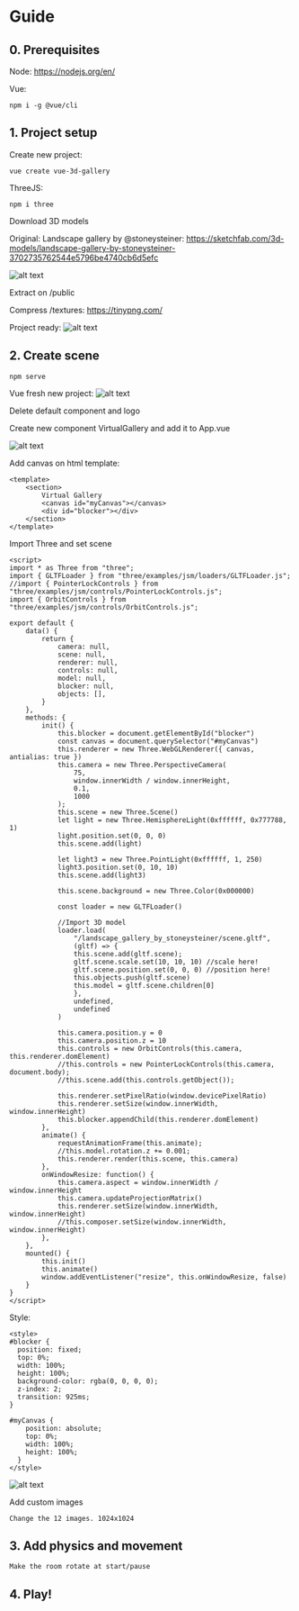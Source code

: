 # Guide


## 0. Prerequisites

Node:
https://nodejs.org/en/

Vue:
```
npm i -g @vue/cli
```

## 1. Project setup

Create new project:
```
vue create vue-3d-gallery
```

ThreeJS:
```
npm i three
```

Download 3D models

Original: Landscape gallery by @stoneysteiner:
https://sketchfab.com/3d-models/landscape-gallery-by-stoneysteiner-3702735762544e5796be4740cb6d5efc

![alt text](https://raw.githubusercontent.com/alhuissi/vue-three-boilerplate/master/TUTORIAL/sketchfab-screenshot.png)

Extract on /public

Compress /textures:
https://tinypng.com/

Project ready:
![alt text](https://raw.githubusercontent.com/alhuissi/vue-three-boilerplate/master/TUTORIAL/project-ready-to-start.png)

## 2. Create scene


```
npm serve
```
Vue fresh new project:
![alt text](https://raw.githubusercontent.com/alhuissi/vue-three-boilerplate/master/TUTORIAL/vue-new-project.png)

Delete default component and logo

Create new component VirtualGallery and add it to App.vue

![alt text](https://raw.githubusercontent.com/alhuissi/vue-three-boilerplate/master/TUTORIAL/vue-new-project-2.png)

Add canvas on html template:
```
<template>
    <section>
        Virtual Gallery
        <canvas id="myCanvas"></canvas>
        <div id="blocker"></div>
    </section>
</template>
```

Import Three and set scene
```
<script>
import * as Three from "three";
import { GLTFLoader } from "three/examples/jsm/loaders/GLTFLoader.js";
//import { PointerLockControls } from "three/examples/jsm/controls/PointerLockControls.js";
import { OrbitControls } from "three/examples/jsm/controls/OrbitControls.js";

export default {
    data() {
        return {
            camera: null,
            scene: null,
            renderer: null,
            controls: null,
            model: null,
            blocker: null,
            objects: [],
        }
    },
    methods: {
        init() {
            this.blocker = document.getElementById("blocker")
            const canvas = document.querySelector("#myCanvas")
            this.renderer = new Three.WebGLRenderer({ canvas, antialias: true })
            this.camera = new Three.PerspectiveCamera(
                75,
                window.innerWidth / window.innerHeight,
                0.1,
                1000
            );
            this.scene = new Three.Scene()
            let light = new Three.HemisphereLight(0xffffff, 0x777788, 1)
            light.position.set(0, 0, 0)
            this.scene.add(light)

            let light3 = new Three.PointLight(0xffffff, 1, 250)
            light3.position.set(0, 10, 10)
            this.scene.add(light3)

            this.scene.background = new Three.Color(0x000000)

            const loader = new GLTFLoader()

            //Import 3D model
            loader.load(
                "/landscape_gallery_by_stoneysteiner/scene.gltf",
                (gltf) => {
                this.scene.add(gltf.scene);
                gltf.scene.scale.set(10, 10, 10) //scale here!
                gltf.scene.position.set(0, 0, 0) //position here!
                this.objects.push(gltf.scene)
                this.model = gltf.scene.children[0]
                },
                undefined,
                undefined
            )

            this.camera.position.y = 0
            this.camera.position.z = 10
            this.controls = new OrbitControls(this.camera, this.renderer.domElement)
            //this.controls = new PointerLockControls(this.camera, document.body);
            //this.scene.add(this.controls.getObject());

            this.renderer.setPixelRatio(window.devicePixelRatio)
            this.renderer.setSize(window.innerWidth, window.innerHeight)
            this.blocker.appendChild(this.renderer.domElement)
        },
        animate() {
            requestAnimationFrame(this.animate);
            //this.model.rotation.z += 0.001;
            this.renderer.render(this.scene, this.camera)
        },
        onWindowResize: function() {
            this.camera.aspect = window.innerWidth / window.innerHeight
            this.camera.updateProjectionMatrix()
            this.renderer.setSize(window.innerWidth, window.innerHeight)
            //this.composer.setSize(window.innerWidth, window.innerHeight)
        },
    },
    mounted() {
        this.init()
        this.animate()
        window.addEventListener("resize", this.onWindowResize, false)
    }
}
</script>
```

Style:
```
<style>
#blocker {
  position: fixed;
  top: 0%;
  width: 100%;
  height: 100%;
  background-color: rgba(0, 0, 0, 0);
  z-index: 2;
  transition: 925ms;
}

#myCanvas {
    position: absolute;
    top: 0%;
    width: 100%;
    height: 100%;
  }
</style>
```

![alt text](https://raw.githubusercontent.com/alhuissi/vue-three-boilerplate/master/TUTORIAL/vue-virtual-gallery-1.png)

Add custom images

	Change the 12 images. 1024x1024

## 3. Add physics and movement

	Make the room rotate at start/pause

 ## 4. Play!

